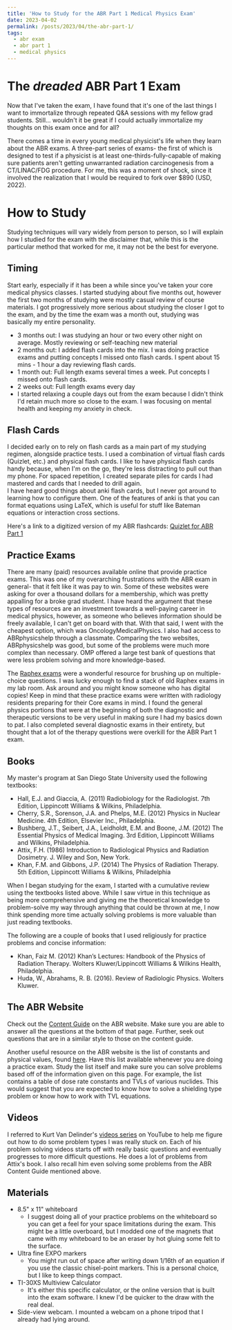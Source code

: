 ```yaml
---
title: 'How to Study for the ABR Part 1 Medical Physics Exam'
date: 2023-04-02
permalink: /posts/2023/04/the-abr-part-1/
tags:
  - abr exam
  - abr part 1
  - medical physics
---
```


The *dreaded* ABR Part 1 Exam
======
Now that I've taken the exam, I have found that it's one of the last things I want to immortalize through repeated Q&A sessions with my fellow grad students. Still... wouldn't it be great if I could actually immortalize my thoughts on this exam once and for all?

There comes a time in every young medical physicist's life when they learn about the ABR exams. A three-part series of exams- the first of which is designed to test if a physicist is at least one-thirds-fully-capable of making sure patients aren't getting unwarranted radiation carcinogenesis from a CT/LINAC/FDG procedure. For me, this was a moment of shock, since it involved the realization that I would be required to fork over $890 (USD, 2022).

How to Study
=====

Studying techniques will vary widely from person to person, so I will explain how I studied for the exam with the disclaimer that, while this is the particular method that worked for me, it may not be the best for everyone. 

## Timing
Start early, especially if it has been a while since you've taken your core medical physics classes. I started studying about five months out, however the first two months of studying were mostly casual review of course materials. I got progressively more serious about studying the closer I got to the exam, and by the time the exam was a month out, studying was basically my entire personality.  
* 3 months out: I was studying an hour or two every other night on average. Mostly reviewing or self-teaching new material
* 2 months out: I added flash cards into the mix. I was doing practice exams and putting concepts I missed onto flash cards. I spent about 15 mins - 1 hour a day reviewing flash cards. 
* 1 month out: Full length exams several times a week. Put concepts I missed onto flash cards. 
* 2 weeks out: Full length exams every day
* I started relaxing a couple days out from the exam because I didn't think I'd retain much more so close to the exam. I was focusing on mental health and keeping my anxiety in check. 

## Flash Cards
I decided early on to rely on flash cards as a main part of my studying regimen, alongside practice tests. I used a combination of virtual flash cards (Quizlet, etc.) and physical flash cards. I like to have physical flash cards handy because, when I'm on the go, they're less distracting to pull out than my phone. For spaced repetition, I created separate piles for cards I had mastered and cards that I needed to drill again.  
I have heard good things about anki flash cards, but I never got around to learning how to configure them. One of the features of anki is that you can format equations using LaTeX, which is useful for stuff like Bateman equations or interaction cross sections.  

Here's a link to a digitized version of my ABR flashcards: [Quizlet for ABR Part 1](https://quizlet.com/_dbmqyb?x=1jqt&i=4j7a8d)

## Practice Exams
There are many (paid) resources available online that provide practice exams. This was one of my overarching frustrations with the ABR exam in general- that it felt like it was pay to win. Some of these websites were asking for over a thousand dollars for a membership, which was pretty appalling for a broke grad student. I have heard the argument that these types of resources are an investment towards a well-paying career in medical physics, however, as someone who believes information should be freely available, I can't get on board with that. With that said, I went with the cheapest option, which was OncologyMedicalPhysics. I also had access to ABRphysicshelp through a classmate. Comparing the two websites, ABRphysicshelp was good, but some of the problems were much more complex than necessary. OMP offered a large test bank of questions that were less problem solving and more knowledge-based.
  
The [Raphex exams](https://medicalphysics.org/SimpleCMS.php?content=booklist.php&category=raphex) were a wonderful resource for brushing up on multiple-choice questions. I was lucky enough to find a stack of old Raphex exams in my lab room. Ask around and you might know someone who has digital copies! Keep in mind that these practice exams were written with radiology residents preparing for their Core exams in mind. I found the general physics portions that were at the beginning of both the diagnostic and therapeutic versions to be very useful in making sure I had my basics down to pat. I also completed several diagnostic exams in their entirety, but thought that a lot of the therapy questions were overkill for the ABR Part 1 exam. 

## Books
My master's program at San Diego State University used the following textbooks:
* Hall, E.J. and Giaccia, A. (2011) Radiobiology for the Radiologist. 7th Edition, Lippincott Williams & Wilkins, Philadelphia. 
* Cherry, S.R., Sorenson, J.A. and Phelps, M.E. (2012) Physics in Nuclear Medicine. 4th Edition, Elsevier Inc., Philadelphia. 
* Bushberg, J.T., Seibert, J.A., Leidholdt, E.M. and Boone, J.M. (2012) The Essential Physics of Medical Imaging. 3rd Edition, Lippincott Williams and Wilkins, Philadelphia. 
* Attix, F.H. (1986) Introduction to Radiological Physics and Radiation Dosimetry. J. Wiley and Son, New York.
* Khan, F.M. and Gibbons, J.P. (2014) The Physics of Radiation Therapy. 5th Edition, Lippincott Williams & Wilkins, Philadelphia

When I began studying for the exam, I started with a cumulative review using the textbooks listed above. While I saw virtue in this technique as being more comprehensive and giving me the theoretical knowledge to problem-solve my way through anything that could be thrown at me, I now think spending more time actually solving problems is more valuable than just reading textbooks. 

The following are a couple of books that I used religiously for practice problems and concise information:
* Khan, Faiz M. (2012) Khan’s Lectures: Handbook of the Physics of Radiation Therapy. Wolters Kluwer/Lippincott Williams & Wilkins Health, Philadelphia. 
* Huda, W., Abrahams, R. B. (2016). Review of Radiologic Physics. Wolters Kluwer. 

## The ABR Website
Check out the [Content Guide](https://www.theabr.org/medical-physics/initial-certification/part-1-exam/content-guide) on the ABR website. Make sure you are able to answer all the questions at the bottom of that page. Further, seek out questions that are in a similar style to those on the content guide.  
  
Another useful resource on the ABR website is the list of constants and physical values, found [here](https://www.theabr.org/medical-physics/initial-certification/constants-physical-values). Have this list available whenever you are doing a practice exam. Study the list itself and make sure you can solve problems based off of the information given on this page. For example, the list contains a table of dose rate constants and TVLs of various nuclides. This would suggest that you are expected to know how to solve a shielding type problem or know how to work with TVL equations. 

## Videos
I referred to Kurt Van Delinder's [videos series](https://youtube.com/playlist?list=PLR5923ISbcx_eJKeN2-ZC568I5vdNDwYM) on YouTube to help me figure out how to do some problem types I was really stuck on. Each of his problem solving videos starts off with really basic questions and eventually progresses to more difficult questions. He does a lot of problems from Attix's book. I also recall him even solving some problems from the ABR Content Guide mentioned above. 

## Materials
* 8.5" x 11" whiteboard
  * I suggest doing all of your practice problems on the whiteboard so you can get a feel for your space limitations during the exam. This might be a little overboard, but I modded one of the magnets that came with my whiteboard to be an eraser by hot gluing some felt to the surface. 
* Ultra fine EXPO markers
  * You might run out of space after writing down 1/16th of an equation if you use the classic chisel-point markers. This is a personal choice, but I like to keep things compact. 
* TI-30XS Multiview Calculator
  * It's either this specific calculator, or the online version that is built into the exam software. I knew I'd be quicker to the draw with the real deal. 
* Side-view webcam. I mounted a webcam on a phone tripod that I already had lying around. 

<script src="https://utteranc.es/client.js"
        repo="ngarabird/ngarabird.github.io"
        issue-term="pathname"
        theme="github-light"
        crossorigin="anonymous"
        async>
</script>